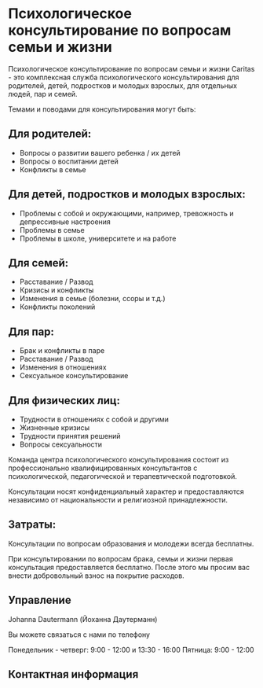 # Психологическое консультирование по вопросам семьи и жизни


Психологическое консультирование по вопросам семьи и жизни Caritas - это комплексная служба психологического консультирования для родителей, детей, подростков и молодых взрослых, для отдельных людей, пар и семей.

Темами и поводами для консультирования могут быть:

## Для родителей: 
- Вопросы о развитии вашего ребенка / их детей
- Вопросы о воспитании детей
- Конфликты в семье

## Для детей, подростков и молодых взрослых:
- Проблемы с собой и окружающими, например, тревожность и депрессивные настроения
- Проблемы в семье
- Проблемы в школе, университете и на работе

## Для семей:
- Расставание / Развод
- Кризисы и конфликты
- Изменения в семье (болезни, ссоры и т.д.)
- Конфликты поколений

## Для пар:
- Брак и конфликты в паре
- Расставание / Развод
- Изменения в отношениях
- Сексуальное консультирование 

## Для физических лиц:
- Трудности в отношениях с собой и другими
- Жизненные кризисы
- Трудности принятия решений  
- Вопросы сексуальности 

Команда центра психологического консультирования состоит из профессионально квалифицированных консультантов с психологической, педагогической и терапевтической подготовкой.

Консультации носят конфиденциальный характер и предоставляются независимо от национальности и религиозной принадлежности.

## Затраты:

Консультации по вопросам образования и молодежи всегда бесплатны.

При консультировании по вопросам брака, семьи и жизни первая консультация предоставляется бесплатно. После этого мы просим вас внести добровольный взнос на покрытие расходов.

## Управление

Johanna Dautermann (Йоханна Даутерманн)

Вы можете связаться с нами по телефону

Понедельник - четверг: 9:00 - 12:00 и 13:30 - 16:00
Пятница: 9:00 - 12:00

## Контактная информация